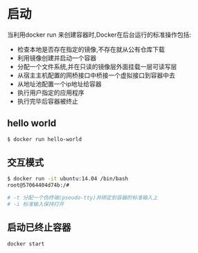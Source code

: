 # 启动
当利用docker run 来创建容器时,Docker在后台运行的标准操作包括:

- 检查本地是否存在指定的镜像,不存在就从公有仓库下载
- 利用镜像创建并启动一个容器
- 分配一个文件系统,并在只读的镜像层外面挂载一层可读写层
- 从宿主主机配置的网桥接口中桥接一个虚拟接口到容器中去
- 从地址池配置一个ip地址给容器
- 执行用户指定的应用程序
- 执行完毕后容器被终止

## hello world
```bash
$ docker run hello-world
```

## 交互模式
```bash
$ docker run -it ubuntu:14.04 /bin/bash
root@57064404d74b:/#

# -t 分配一个伪终端(pseudo-tty)并绑定到容器的标准输入上
# -i 标准输入保持打开
```

## 启动已终止容器
```bash
docker start
```